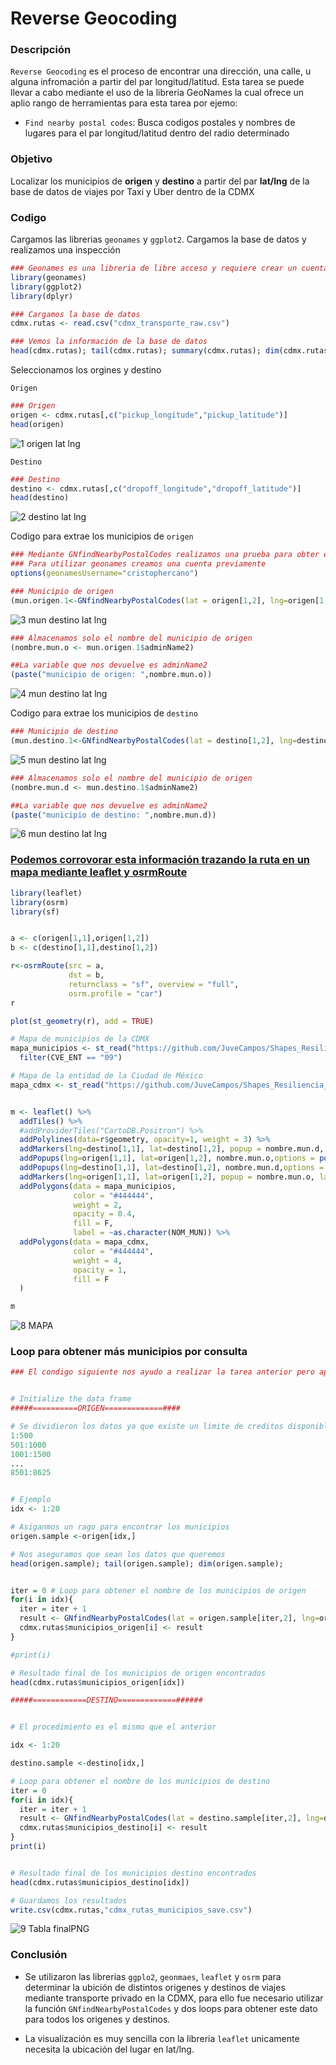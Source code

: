 # Reverse Geocoding

### Descripción
```Reverse Geocoding``` es el proceso de encontrar una dirección, una calle, u alguna infromación a partir del par longitud/latitud. Esta tarea se puede llevar a cabo mediante
el uso de la libreria GeoNames la cual ofrece un aplio rango de herramientas para esta tarea por ejemo:

- ```Find nearby postal codes```: Busca codigos postales y nombres de lugares para el par longitud/latitud dentro del radio determinado

### Objetivo
Localizar los municipios de **origen** y **destino** a partir del par **lat/lng** de la base de datos de viajes por Taxi y Uber dentro de la CDMX

### Codigo

Cargamos las librerias ```geonames``` y ```ggplot2```. Cargamos la base de datos y realizamos una inspección
```R
### Geonames es una libreria de libre acceso y requiere crear un cuenta
library(geonames)
library(ggplot2)
library(dplyr)

### Cargamos la base de datos
cdmx.rutas <- read.csv("cdmx_transporte_raw.csv")

### Vemos la información de la base de datos
head(cdmx.rutas); tail(cdmx.rutas); summary(cdmx.rutas); dim(cdmx.rutas);
```
Seleccionamos los orgines y destino

```Origen```

```R
### Origen
origen <- cdmx.rutas[,c("pickup_longitude","pickup_latitude")]
head(origen)
```
![1  origen lat lng](https://user-images.githubusercontent.com/71915068/107133824-e5de8e00-68b1-11eb-9809-837ff6c5379d.PNG)

```Destino```

```R
### Destino
destino <- cdmx.rutas[,c("dropoff_longitude","dropoff_latitude")]
head(destino)
```
![2  destino lat lng](https://user-images.githubusercontent.com/71915068/107133825-e5de8e00-68b1-11eb-81d6-24e26b33e631.PNG)


Codigo para extrae los municipios  de ```origen```

```R
### Mediante GNfindNearbyPostalCodes realizamos una prueba para obter el municipio
### Para utilizar geonames creamos una cuenta previamente
options(geonamesUsername="cristophercano")

### Municipio de origen
(mun.origen.1<-GNfindNearbyPostalCodes(lat = origen[1,2], lng=origen[1,1],radius = "10", maxRows = "1", style = "MEDIUM"))
```
![3  mun destino lat lng](https://user-images.githubusercontent.com/71915068/107133826-e5de8e00-68b1-11eb-92a8-e47c29d35110.PNG)

```R
### Almacenamos solo el nombre del municipio de origen
(nombre.mun.o <- mun.origen.1$adminName2)

##La variable que nos devuelve es adminName2
(paste("municipio de origen: ",nombre.mun.o))

```
![4  mun destino lat lng](https://user-images.githubusercontent.com/71915068/107133909-c005b900-68b2-11eb-978f-96b4831b6759.PNG)

Codigo para extrae los municipios  de ```destino```
```R
### Municipio de destino
(mun.destino.1<-GNfindNearbyPostalCodes(lat = destino[1,2], lng=destino[1,1], radius = "10", maxRows = "1", style = "MEDIUM"))
```
![5  mun destino lat lng](https://user-images.githubusercontent.com/71915068/107133910-c005b900-68b2-11eb-868f-f6a67600f374.PNG)

```R
### Almacenamos solo el nombre del municipio de origen
(nombre.mun.d <- mun.destino.1$adminName2)

##La variable que nos devuelve es adminName2
(paste("municipio de destino: ",nombre.mun.d))
```
![6  mun destino lat lng](https://user-images.githubusercontent.com/71915068/107133907-bf6d2280-68b2-11eb-86b3-8952d406d488.PNG)

### [Podemos corrovorar esta información trazando la ruta en un mapa mediante leaflet y osrmRoute](file:///C:/Users/Cristopher/Documents/GitHub/Proyecto_R_BEDU/2.%20Extracci%C3%B3n%20de%20datos/mapa_1.html)

```R
library(leaflet)
library(osrm)
library(sf)


a <- c(origen[1,1],origen[1,2])
b <- c(destino[1,1],destino[1,2])

r<-osrmRoute(src = a,
             dst = b,
             returnclass = "sf", overview = "full",
             osrm.profile = "car")
r

plot(st_geometry(r), add = TRUE)

# Mapa de municipios de la CDMX
mapa_municipios <- st_read("https://github.com/JuveCampos/Shapes_Resiliencia_CDMX_CIDE/raw/master/Zona%20Metropolitana/EdosZM.geojson", quiet = T) %>% 
  filter(CVE_ENT == "09")

# Mapa de la entidad de la Ciudad de México
mapa_cdmx <- st_read("https://github.com/JuveCampos/Shapes_Resiliencia_CDMX_CIDE/raw/master/Zona%20Metropolitana/EstadosZMVM.geojson", quiet = T)[3,]


m <- leaflet() %>% 
  addTiles() %>% 
  #addProviderTiles("CartoDB.Positron") %>% 
  addPolylines(data=r$geometry, opacity=1, weight = 3) %>%
  addMarkers(lng=destino[1,1], lat=destino[1,2], popup = nombre.mun.d, label = nombre.mun.d) %>%
  addPopups(lng=origen[1,1], lat=origen[1,2], nombre.mun.o,options = popupOptions(closeButton = FALSE)) %>%
  addPopups(lng=destino[1,1], lat=destino[1,2], nombre.mun.d,options = popupOptions(closeButton = FALSE)) %>%
  addMarkers(lng=origen[1,1], lat=origen[1,2], popup = nombre.mun.o, label = nombre.mun.o) %>%
  addPolygons(data = mapa_municipios, 
              color = "#444444",
              weight = 2, 
              opacity = 0.4,
              fill = F,
              label = ~as.character(NOM_MUN)) %>%
  addPolygons(data = mapa_cdmx, 
              color = "#444444",
              weight = 4, 
              opacity = 1,
              fill = F
  )

m

```
![8  MAPA](https://user-images.githubusercontent.com/71915068/107133435-ad3cb580-68ad-11eb-91f3-19759088b6b1.PNG)

### Loop para obtener más municipios por consulta

```R
### El condigo siguiente nos ayudo a realizar la tarea anterior pero aplicandolo a los más de 16,000 datos


# Initialize the data frame
#####==========ORIGEN=============####

# Se dividieron los datos ya que existe un limite de creditos disponibles por hora
1:500
501:1000
1001:1500
...
8501:8625


# Ejemplo 
idx <- 1:20

# Asiganmos un rago para encontrar los municipios
origen.sample <-origen[idx,]

# Nos aseguramos que sean los datos que queremos
head(origen.sample); tail(origen.sample); dim(origen.sample); 


iter = 0 # Loop para obtener el nombre de los municipios de origen 
for(i in idx){
  iter = iter + 1
  result <- GNfindNearbyPostalCodes(lat = origen.sample[iter,2], lng=origen.sample[iter,1],radius = "10", maxRows = "1", style = "MEDIUM")$adminName2
  cdmx.rutas$municipios_origen[i] <- result
}

#print(i) 

# Resultado final de los municipios de origen encontrados
head(cdmx.rutas$municipios_origen[idx])

#####============DESTINO=============######


# El procedimiento es el mismo que el anterior

idx <- 1:20

destino.sample <-destino[idx,]

# Loop para obtener el nombre de los municipios de destino 
iter = 0
for(i in idx){
  iter = iter + 1
  result <- GNfindNearbyPostalCodes(lat = destino.sample[iter,2], lng=destino.sample[iter,1],radius = "10", maxRows = "1", style = "MEDIUM")$adminName2
  cdmx.rutas$municipios_destino[i] <- result
}
print(i)


# Resultado final de los municipios destino encontrados
head(cdmx.rutas$municipios_destino[idx])

# Guardamos los resultados 
write.csv(cdmx.rutas,"cdmx_rutas_municipios_save.csv")
```
![9 Tabla finalPNG](https://user-images.githubusercontent.com/71915068/107133626-ebd36f80-68af-11eb-8fd7-1523b36e8a1c.PNG)

### Conclusión

- Se utilizaron las librerias ```ggplo2```, ```geonmaes```, ```leaflet``` y ```osrm``` para determinar la ubición de distintos origenes y destinos de viajes mediante transporte privado en la CDMX, para ello fue necesario utilizar la función ```GNfindNearbyPostalCodes``` y dos loops para obtener este dato para todos los origenes y destinos.

- La visualización es muy sencilla con la libreria ```leaflet``` unicamente necesita la ubicación del lugar en lat/lng.

